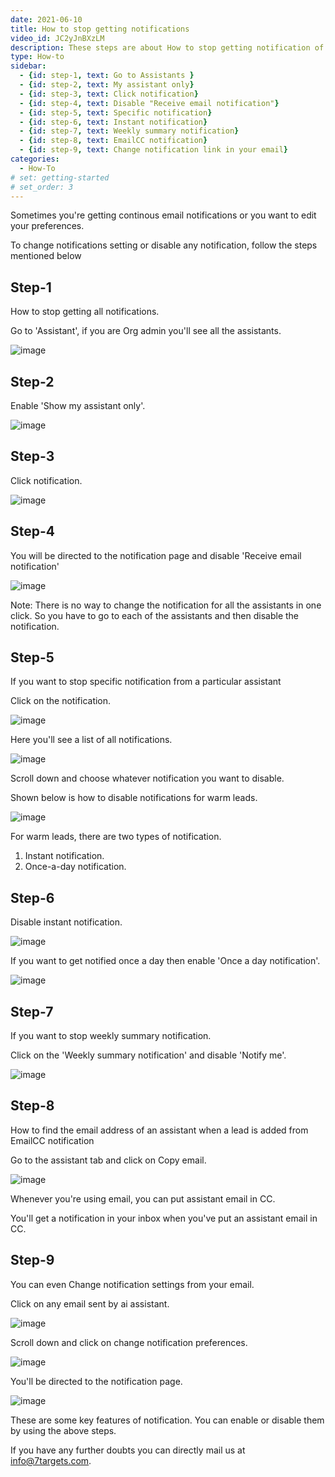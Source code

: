 ```yaml
---
date: 2021-06-10
title: How to stop getting notifications
video_id: JC2yJnBXzLM
description: These steps are about How to stop getting notification of leads or how to disable them.
type: How-to
sidebar:
  - {id: step-1, text: Go to Assistants }
  - {id: step-2, text: My assistant only}
  - {id: step-3, text: Click notification}
  - {id: step-4, text: Disable "Receive email notification"}
  - {id: step-5, text: Specific notification}
  - {id: step-6, text: Instant notification}
  - {id: step-7, text: Weekly summary notification}
  - {id: step-8, text: EmailCC notification}
  - {id: step-9, text: Change notification link in your email}
categories:
  - How-To
# set: getting-started
# set_order: 3
---
```


Sometimes you're getting continous email notifications or you want to edit your preferences.

To change notifications setting or disable any notification, follow the steps mentioned below


## Step-1 

How to stop getting all notifications.

Go to 'Assistant', if you are Org admin you'll see all the assistants.

![image](../../images/Stop-getting-notification-1.png)


## Step-2

Enable 'Show my assistant only'.

![image](../../images/Stop-getting-notification-2.png)

## Step-3

Click notification.

![image](../../images/Stop-getting-notification-3.png)

## Step-4

You will be directed to the notification page and disable 'Receive email notification'

![image](../../images/Stop-getting-notification-4.png)

Note: There is no way to change the notification for all the assistants in one click. So you have to go to each of the assistants and then disable the notification.

## Step-5 

If you want to stop specific notification from a particular assistant

Click on the notification.

![image](../../images/Stop-getting-notification-5.png)

Here you'll see a list of all notifications.

![image](../../images/Stop-getting-notification-30.png)

Scroll down and choose whatever notification you want to disable.

Shown below is how to disable notifications for warm leads.

![image](../../images/Stop-getting-notification-6.png)

For warm leads, there are two types of notification.  

1) Instant notification.
1) Once-a-day notification.

## Step-6

Disable instant notification.

![image](../../images/Stop-getting-notification-7.png)

If you want to get notified once a day then enable 'Once a day notification'.

![image](../../images/Stop-getting-notification-8.png)

## Step-7 

If you want to stop weekly summary notification.

Click on the 'Weekly summary notification' and disable 'Notify me'.

![image](../../images/Stop-getting-notification-9.png)


## Step-8

How to find the email address of an assistant when a lead is added from EmailCC notification

Go to the assistant tab and click on Copy email.

![image](../../images/Stop-getting-notification-11.png)

Whenever you're using email, you can put assistant email in CC.

You'll get a notification in your inbox when you've put an assistant email in CC.

## Step-9

You can even Change notification settings from your email.

Click on any email sent by ai assistant.

![image](../../images/Stop-getting-notification-13.png)

Scroll down and click on change notification preferences.

![image](../../images/Stop-getting-notification-14.png)

You'll be directed to the notification page.

![image](../../images/Stop-getting-notification-15.png)


These are some key features of notification. You can enable or disable them by using the above steps.

If you have any further doubts you can directly mail us at info@7targets.com.